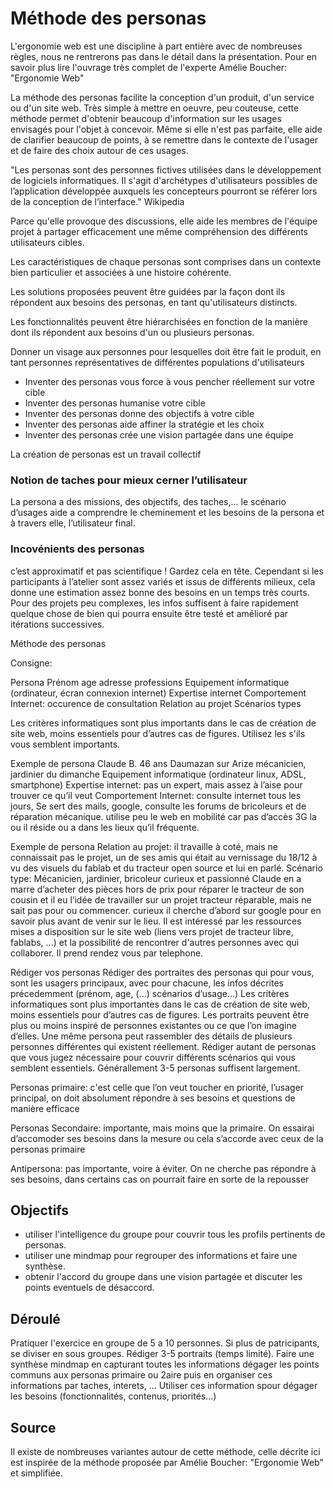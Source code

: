 <!--

---
title: Méthode des personas
description: La méthode des personas facilite la conception d'un produit, d'un service ou d'un site web. Très simple à mettre en oeuvre, peu couteuse, cette méthode permet d'obtenir beaucoup d'information sur les usages envisagés pour l'objet à concevoir. Même si elle n'est pas parfaite, elle aide de clarifier beaucoup de points, à se remettre dans le contexte de l'usager et de faire des choix autour de ces usages.
image_url: 
---

-->

# Méthode des personas

 
L'ergonomie web  est une discipline à part entière avec de nombreuses règles, nous ne rentrerons pas dans le détail dans la présentation. Pour en savoir plus lire l'ouvrage très complet de l'experte Amélie Boucher: "Ergonomie Web" 

La méthode des personas facilite la conception d'un produit, d'un service ou d'un site web. Très simple à mettre en oeuvre, peu couteuse, cette méthode permet d'obtenir beaucoup d'information sur les usages envisagés pour l'objet à concevoir. Même si elle n'est pas parfaite, elle aide de clarifier beaucoup de points, à se remettre dans le contexte de l'usager et de faire des choix autour de ces usages.



"Les personas sont des personnes fictives utilisées dans le développement de logiciels informatiques. Il s'agit d'archétypes d'utilisateurs possibles de l’application développée auxquels les concepteurs pourront se référer lors de la conception de l’interface." Wikipedia

Parce qu'elle provoque des discussions, elle aide les membres de l'équipe projet à partager efficacement une même compréhension des différents utilisateurs cibles.

Les caractéristiques de chaque personas sont comprises dans un contexte bien particulier et associées à une histoire cohérente.

Les solutions proposées peuvent être guidées par la façon dont ils répondent aux besoins des personas, en tant qu'utilisateurs distincts. 

Les fonctionnalités peuvent être hiérarchisées en fonction de la manière dont ils répondent aux besoins d'un ou plusieurs personas.

Donner un visage aux personnes pour lesquelles doit être fait le produit, en tant personnes représentatives de différentes populations d'utilisateurs

- Inventer des personas vous force à vous pencher réellement sur votre cible
- Inventer des personas humanise votre cible
- Inventer des personas donne des objectifs à votre cible
- Inventer des personas aide affiner la stratégie et les choix
- Inventer des personas crée une vision partagée dans une équipe

La création de personas est un travail collectif




### Notion de taches pour mieux cerner l’utilisateur


La persona a des missions, des objectifs, des taches,... le scénario d’usages aide a comprendre le cheminement et les besoins de la persona et à travers elle, l’utilisateur final.

### Incovénients des personas
c’est approximatif et pas scientifique ! Gardez cela en tête. Cependant si les participants à l’atelier sont assez variés et issus de différents milieux, cela donne une estimation assez bonne des besoins en un temps très courts. Pour des projets peu complexes, les infos suffisent à faire rapidement quelque chose de bien qui pourra ensuite être testé et amélioré par itérations successives.

Méthode des personas


Consigne: 



Persona
Prénom
age
adresse
professions
Equipement informatique (ordinateur, écran connexion internet)
Expertise internet
Comportement Internet: occurence de consultation
Relation au projet
Scénarios types

Les critères informatiques sont plus importants dans le cas de création de site web, moins essentiels pour d’autres cas de figures. Utilisez les s'ils vous semblent importants.


Exemple de persona
Claude B.
46 ans
Daumazan sur Arize
mécanicien, jardinier du dimanche
Equipement informatique (ordinateur linux, ADSL, smartphone)
Expertise internet: pas un expert, mais assez à l’aise pour trouver ce qu’il veut
Comportement Internet: consulte internet tous les jours, Se sert des mails, google, consulte les forums de bricoleurs et de réparation mécanique. utilise peu le web en mobilité car pas d’accès 3G la ou il réside ou a dans les lieux qu’il fréquente.



Exemple de persona
Relation au projet: 
il travaille à coté, mais ne connaissait pas le projet, un de ses amis qui était au vernissage du 18/12 à vu des visuels du fablab et du tracteur open source et lui en parlé.
Scénario type: 
Mécanicien, jardinier, bricoleur curieux et passionné Claude en a marre d’acheter des pièces hors de prix pour réparer le tracteur de son cousin et il eu l’idée de travailler sur un projet tracteur réparable, mais ne sait pas pour ou commencer.  curieux il cherche d’abord sur google pour en savoir plus avant de venir sur le lieu. Il est intéressé par les ressources mises a disposition sur le site web (liens vers projet de tracteur libre, fablabs, …) et la possibilité de rencontrer d'autres personnes avec qui collaborer. Il prend rendez vous par telephone.






Rédiger vos personas
Rédiger des portraites des personas qui pour vous, sont les usagers principaux, avec pour chacune, les infos décrites précedemment (prénom, age, (...) scénarios d’usage…) Les critères informatiques sont plus importantes dans le cas de création de site web, moins essentiels pour d’autres cas de figures. 
Les portraits peuvent être plus ou moins inspiré de personnes existantes ou ce que l’on imagine d’elles.
Une même persona peut rassembler des détails de plusieurs personnes différentes qui existent réellement.
Rédiger autant de personas que vous jugez nécessaire pour couvrir différents scénarios qui vous semblent essentiels. Générallement 3-5 personas suffisent largement. 

Personas primaire: c'est celle que l’on veut toucher en priorité, l’usager principal, on doit absolument répondre à ses besoins et questions de manière efficace

Personas Secondaire: importante, mais moins que la primaire. 
On essairai d’accomoder ses besoins dans la mesure ou cela s’accorde avec ceux de la personas primaire

Antipersona: pas importante, voire à éviter.
On ne cherche pas répondre à ses besoins, dans certains cas on pourrait faire en sorte de la repousser

## Objectifs

- utiliser l'intelligence du groupe pour couvrir tous les profils pertinents de personas.
- utiliser une mindmap pour regrouper des informations et faire une synthèse.
- obtenir l'accord du groupe dans une vision partagée et discuter les points eventuels de désaccord.

## Déroulé

Pratiquer l'exercice en groupe de 5 a 10 personnes. Si plus de patricipants, se diviser en sous groupes.
Rédiger 3-5 portraits (temps limité).
Faire une synthèse mindmap en capturant toutes les informations
dégager les points communs aux personas primaire ou 2aire
 puis en organiser ces informations par taches, interets, ...
Utiliser ces information spour dégager les besoins (fonctionnalités, contenus,  priorités...)

## Source
Il existe de nombreuses variantes autour de cette méthode, celle décrite ici est inspirée de la méthode proposée par Amélie Boucher: "Ergonomie Web" et simplifiée. 
